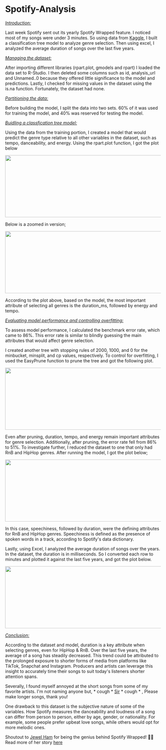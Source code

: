 # Spotify-Analysis

<ins>*Introduction:*</ins>

Last week Spotify sent out its yearly Spotify Wrapped feature. I noticed most of my songs were under 3 minutes. So using data from [Kaggle](https://www.kaggle.com/datasets/mrmorj/dataset-of-songs-in-spotify?resource=download), I built a classification tree model to analyze genre selection. Then using excel, I analyzed the average duration of songs over the last five years.



<ins>*Managing the dataset:*</ins>

After importing different libraries (rpart.plot, gmodels and rpart) I loaded the data set to R-Studio. I then deleted some columns such as id, analysis_url and Unnamed..0 because they offered little significance to the model and predictions. Lastly, I checked for missing values in the dataset using the is.na function. Fortunately, the dataset had none.

<ins>*Partitioning the data:*</ins>

Before building the model, I split the data into two sets. 60% of it was used for training the model, and 40% was reserved for testing the model.

<ins>*Buidling a classfication tree model:*</ins>

Using the data from the training portion, I created a model that would predict the genre type relative to all other variables in the dataset, such as tempo, danceability, and energy. Using the rpart.plot function, I got the plot below


<p align="center">
  <img width="600" height="200" src="https://github.com/jackfrost68/Spotify_Analysis/blob/4b98262fd22c00cc82829c9136b4e80f45d6a7d7/Tree%201%20Clearer.png">
</p>

Below is a zoomed in version;

<p align="center">
  <img width="600" height="200" src="https://github.com/jackfrost68/Spotify_Analysis/blob/bdbed1041c626096ffcb66055773f56f04291f41/Zoomed%20in%20tree.png">
</p>

According to the plot above, based on the model, the most important attribute of selecting all genres is the duration_ms, followed by energy and tempo.

<ins>*Evaluating model performance and controlling overfitting:*</ins>

To assess model performance, I calculated the benchmark error rate, which came to 86%. This error rate is similar to blindly guessing the main attributes that would affect genre selection.

I created another tree with stopping rules of 2000, 1000, and 0 for the minbucket, minsplit, and cp values, respectively. To control for overfitting, I used the EasyPrune function to prune the tree and got the following plot.


<p align="center">
  <img width="600" height="200" src="https://github.com/jackfrost68/Spotify_Analysis/blob/c7b32960c90e1d7637ac9015d4568e49243c630d/Tree%202%20Clearer.png">
</p>

Even after pruning, duration, tempo, and energy remain important attributes for genre selection. Additionally, after pruning, the error rate fell from 86% to 51%.
To investigate further, I reduced the dataset to one that only had RnB and HipHop genres. After running the model, I got the plot below;

<p align="center">
  <img width="600" height="200" src="https://github.com/jackfrost68/Spotify_Analysis/blob/57f678bb30e428f3ee9d3c40a774d4d956048328/HipHop%20&%20RnB%20tree.jpeg">
</p>

In this case, speechiness, followed by duration, were the defining attributes for RnB and HipHop genres. Speechiness is defined as the presence of spoken words in a track, according to Spotify's data dictionary.

Lastly, using Excel, I analyzed the average duration of songs over the years. In the dataset, the duration is in milliseconds. So I converted each row to minutes and plotted it against the last five years, and got the plot below.

<p align="center">
  <img width="600" height="200" src="https://github.com/jackfrost68/Spotify_Analysis/blob/e1d554d1aeb205d79feb4d00499808b25c021caf/Avg%20Duration%20of%20songs%20over%20the%20years.png">
</p>

<ins>*Conclusion:*</ins>

According to the dataset and model, duration is a key attribute when selecting genres, even for HipHop & RnB. Over the last five years, the average of a song has steadily decreased. This trend could be attributed to the prolonged exposure to shorter forms of media from platforms like TikTok, Snapchat and Instagram. Producers and artists can leverage this insight to accurately time their songs to suit today's listeners shorter attention spans. 

Severally, I found myself annoyed at the short songs from some of my favorite artists. I'm not naming anyone but, * cough * [Sir](https://www.youtube.com/@sirvevo2080) * cough * , Please make longer songs, thank you!

One drawback to this dataset is the subjective nature of some of the variables. How Spotify measures the danceability and loudness of a song can differ from person to person, either by age, gender, or nationality. For example, some people prefer upbeat love songs, while others would opt for more melodic ones.


Shoutout to [Jewel Ham](https://www.linkedin.com/in/jeweleham0501/) for being the genius behind Spotify Wrapped! 🙌🏾 Read more of her story [here](https://www.yahoo.com/now/intern-created-spotify-wrapped-feature-195344023.html)
